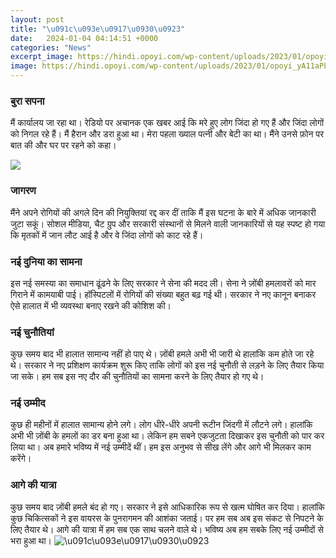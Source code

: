 ```yaml
---
layout: post
title: "\u091c\u093e\u0917\u0930\u0923"
date:   2024-01-04 04:14:51 +0000
categories: "News"
excerpt_image: https://hindi.opoyi.com/wp-content/uploads/2023/01/opoyi_yA11aPLRW.jpg
image: https://hindi.opoyi.com/wp-content/uploads/2023/01/opoyi_yA11aPLRW.jpg
---
```


### बुरा सपना
मैं कार्यालय जा रहा था। रेडियो पर अचानक एक खबर आई कि मरे हुए लोग जिंदा हो गए हैं और जिंदा लोगों को निगल रहे हैं। मैं हैरान और डरा हुआ था। मेरा पहला ख्याल पत्नी और बेटी का था। मैंने उनसे फ़ोन पर बात की और घर पर रहने को कहा। 

![](https://hindi.opoyi.com/wp-content/uploads/2023/01/opoyi_PGzIhipth.jpg)
### **जागरण**
मैंने अपने रोगियों की अगले दिन की नियुक्तियां रद्द कर दीं ताकि मैं इस घटना के बारे में अधिक जानकारी जुटा सकूं। सोशल मीडिया, चैट ग्रुप और सरकारी संस्थानों से मिलने वाली जानकारियों से यह स्पष्ट हो गया कि मृतकों में जान लौट आई है और वे जिंदा लोगों को काट रहे हैं। 
### **नई दुनिया का सामना** 
इस नई समस्या का समाधान ढूंढने के लिए सरकार ने सेना की मदद ली। सेना ने ज़ोंबी हमलावरों को मार गिराने में कामयाबी पाई। हॉस्पिटलों में रोगियों की संख्या बहुत बढ़ गई थी। सरकार ने नए कानून बनाकर ऐसे हालात में भी व्यवस्था बनाए रखने की कोशिश की।
### **नई चुनौतियां**
कुछ समय बाद भी हालात सामान्य नहीं हो पाए थे। ज़ोंबी हमले अभी भी जारी थे हालांकि कम होते जा रहे थे। सरकार ने नए प्रशिक्षण कार्यक्रम शुरू किए ताकि लोगों को इस नई चुनौती से लड़ने के लिए तैयार किया जा सके। हम सब इस नए दौर की चुनौतियों का सामना करने के लिए तैयार हो गए थे।
### **नई उम्मीद**
कुछ ही महीनों में हालात सामान्य होने लगे। लोग धीरे-धीरे अपनी रूटीन जिंदगी में लौटने लगे। हालांकि अभी भी ज़ोंबी के हमलों का डर बना हुआ था। लेकिन हम सबने एकजुटता दिखाकर इस चुनौती को पार कर लिया था। अब हमारे भविष्य में नई उम्मीदें थीं। हम इस अनुभव से सीख लेंगे और आगे भी मिलकर काम करेंगे।
### **आगे की यात्रा**
कुछ समय बाद ज़ोंबी हमले बंद हो गए। सरकार ने इसे आधिकारिक रूप से खत्म घोषित कर दिया। हालांकि कुछ चिकित्सकों ने इस वायरस के पुनरागमन की आशंका जताई। पर हम सब अब इस संकट से निपटने के लिए तैयार थे। आगे की यात्रा में हम सब एक साथ चलने वाले थे। भविष्य अब हम सबके लिए नई उम्मीदों से भरा हुआ था।
![\u091c\u093e\u0917\u0930\u0923](https://hindi.opoyi.com/wp-content/uploads/2023/01/opoyi_yA11aPLRW.jpg)